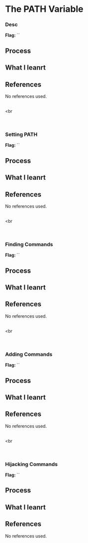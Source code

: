 # The PATH Variable

### Desc

**Flag:** ``

## Process


## What I leanrt


## References
No references used.



<br><br<br><br><br>




### Setting PATH

**Flag:** ``

## Process


## What I leanrt


## References
No references used.



<br><br<br><br><br>




### Finding Commands

**Flag:** ``

## Process


## What I leanrt


## References
No references used.



<br><br<br><br><br>




### Adding Commands

**Flag:** ``

## Process


## What I leanrt


## References
No references used.



<br><br<br><br><br>



### Hijacking Commands

**Flag:** ``

## Process


## What I leanrt


## References
No references used.
